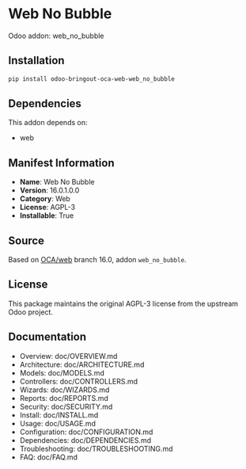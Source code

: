 # Web No Bubble

Odoo addon: web_no_bubble

## Installation

```bash
pip install odoo-bringout-oca-web-web_no_bubble
```

## Dependencies

This addon depends on:
- web

## Manifest Information

- **Name**: Web No Bubble
- **Version**: 16.0.1.0.0
- **Category**: Web
- **License**: AGPL-3
- **Installable**: True

## Source

Based on [OCA/web](https://github.com/OCA/web) branch 16.0, addon `web_no_bubble`.

## License

This package maintains the original AGPL-3 license from the upstream Odoo project.

## Documentation

- Overview: doc/OVERVIEW.md
- Architecture: doc/ARCHITECTURE.md
- Models: doc/MODELS.md
- Controllers: doc/CONTROLLERS.md
- Wizards: doc/WIZARDS.md
- Reports: doc/REPORTS.md
- Security: doc/SECURITY.md
- Install: doc/INSTALL.md
- Usage: doc/USAGE.md
- Configuration: doc/CONFIGURATION.md
- Dependencies: doc/DEPENDENCIES.md
- Troubleshooting: doc/TROUBLESHOOTING.md
- FAQ: doc/FAQ.md
